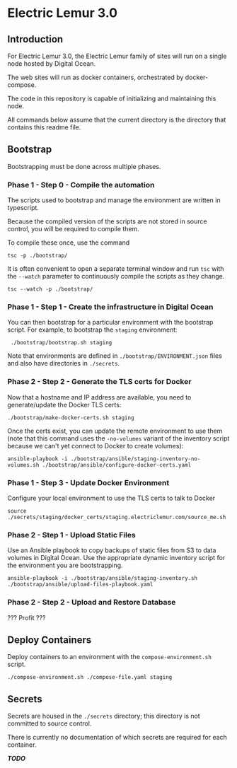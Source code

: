 # Electric Lemur 3.0

## Introduction

For Electric Lemur 3.0, the Electric Lemur family of sites will run on a single node hosted by Digital Ocean. 

The web sites will run as docker containers, orchestrated by docker-compose. 

The code in this repository is capable of initializing and maintaining this node. 

All commands below assume that the current directory is the directory that contains this readme file. 

## Bootstrap 

Bootstrapping must be done across multiple phases.

### Phase 1 - Step 0 - Compile the automation

The scripts used to bootstrap and manage the environment are written in typescript. 

Because the compiled version of the scripts are not stored in source control, you will be required to compile them.

To compile these once, use the command 

    tsc -p ./bootstrap/

It is often convenient to open a separate terminal window and run `tsc` with the `--watch` parameter to continuously compile the scripts as they change. 

    tsc --watch -p ./bootstrap/

### Phase 1 - Step 1 - Create the infrastructure in Digital Ocean 

You can then bootstrap for a particular environment with the bootstrap script. For example, to bootstrap the `staging` environment: 

     ./bootstrap/bootstrap.sh staging

Note that environments are defined in `./bootstrap/ENVIRONMENT.json` files and also have directories in `./secrets`. 

### Phase 2 - Step 2 - Generate the TLS certs for Docker 

Now that a hostname and IP address are available, you need to generate/update the Docker TLS certs:

    ./bootstrap/make-docker-certs.sh staging

Once the certs exist, you can update the remote environment to use them (note that this command uses the `-no-volumes` variant of the inventory script because we can't yet connect to Docker to create volumes): 

    ansible-playbook -i ./bootstrap/ansible/staging-inventory-no-volumes.sh ./bootstrap/ansible/configure-docker-certs.yaml

### Phase 1 - Step 3 - Update Docker Environment 

Configure your local environment to use the TLS certs to talk to Docker 

    source ./secrets/staging/docker_certs/staging.electriclemur.com/source_me.sh

### Phase 2 - Step 1 - Upload Static Files 

Use an Ansible playbook to copy backups of static files from S3 to data volumes in Digital Ocean. Use the appropriate dynamic inventory script for the environment you are bootstrapping. 

    ansible-playbook -i ./bootstrap/ansible/staging-inventory.sh ./bootstrap/ansible/upload-files-playbook.yaml

### Phase 2 - Step 2 - Upload and Restore Database

??? Profit ??? 

## Deploy Containers

Deploy containers to an environment with the `compose-environment.sh` script. 

    ./compose-environment.sh ./compose-file.yaml staging

## Secrets

Secrets are housed in the `./secrets` directory; this directory is not committed to source control.

There is currently no documentation of which secrets are required for each container. 

***TODO***